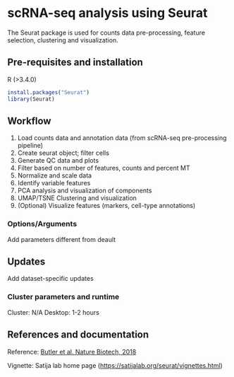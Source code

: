 # scRNA-seq analysis using Seurat 
The Seurat package is used for counts data pre-processing, feature selection, clustering and visualization.  

## Pre-requisites and installation 
R (>3.4.0)

```r
install.packages("Seurat")
library(Seurat)
```

## Workflow
1. Load counts data and annotation data (from scRNA-seq pre-processing pipeline)
2. Create seurat object; filter cells 
3. Generate QC data and plots 
4. Filter based on number of features, counts and percent MT
5. Normalize and scale data 
6. Identify variable features 
7. PCA analysis and visualization of components
8. UMAP/TSNE Clustering and visualization 
9. (Optional) Visualize features (markers, cell-type annotations)

### Options/Arguments
Add parameters different from deault

## Updates   
Add dataset-specific updates 

### Cluster parameters and runtime  
Cluster: N/A
Desktop: 1-2 hours 

## References and documentation 
Reference: [Butler et al. Nature Biotech, 2018](https://doi.org/10.1038/nbt.4096)

Vignette: Satija lab home page (https://satijalab.org/seurat/vignettes.html)
